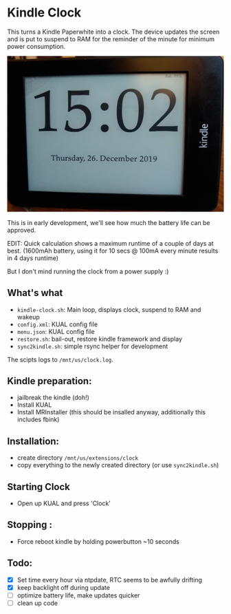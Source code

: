# Kindle Clock

This turns a Kindle Paperwhite into a clock.
The device updates the screen and is put to suspend to RAM for the reminder of the minute for minimum power consumption.

![screenshot](./screenshot.jpg)

This is in early development, we'll see how much the battery life can be approved.

EDIT: Quick calculation shows a maximum runtime of a couple of days at best. (1600mAh battery, using it for 10 secs @ 100mA every minute results in 4 days runtime)

But I don't mind running the clock from a power supply :)

## What's what
* `kindle-clock.sh`: Main loop, displays clock, suspend to RAM and wakeup
* `config.xml`: KUAL config file
* `menu.json`: KUAL config file
* `restore.sh`: bail-out, restore kindle framework and display
* `sync2kindle.sh`: simple rsync helper for development

The scipts logs to `/mnt/us/clock.log`.

## Kindle preparation:
* jailbreak the kindle (doh!)
* Install KUAL
* Install MRInstaller (this should be insalled anyway, additionally this includes fbink)

## Installation:
* create directory `/mnt/us/extensions/clock`
* copy everything to the newly created directory (or use `sync2kindle.sh`)

## Starting Clock
* Open up KUAL and press 'Clock'

## Stopping :
* Force reboot kindle by holding powerbutton ~10 seconds

## Todo:
* [x] Set time every hour via ntpdate, RTC seems to be awfully drifting
* [x] keep backlight off during update
* [ ] optimize battery life, make updates quicker
* [ ] clean up code
